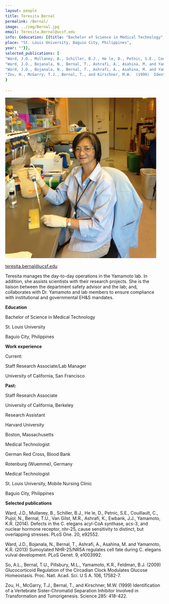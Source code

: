 ```yaml
---
layout: people
title: Teresita Bernal
permalink: /Bernal/
image: ../img/Bernal.jpg
email: Teresita.Bernal@ucsf.edu
info: {education: [{title: "Bachelor of Science in Medical Technology", 
place: "St. Louis University, Baguio City, Philippines",
year: ""}], 
selected_publications: [
"Ward, J.D., Mullaney, B., Schiller, B.J., He le, D., Petnic, S.E., Couillault, C., Pujol, N., Bernal, T.U., Van Gilst, M.R., Ashrafi, K., Ewbank, J.J., Yamamoto, K.R. (2014). Defects in the C. elegans acyl-CoA synthase, acs-3, and nuclear hormone receptor, nhr-25, cause sensitivity to distinct, but overlapping stresses. PLoS One. 20, e92552. ",
"Ward, J.D., Bojanala, N., Bernal, T., Ashrafi, A., Asahina, M. and Yamamoto, K.R. (2013) Sumoylated NHR-25/NR5A regulates cell fate during C. elegans vulval development. PLoS Genet. 9, e1003992.",
"Ward, J.D., Bojanala, N., Bernal, T., Ashrafi, A., Asahina, M. and Yamamoto, K.R. (2013) Sumoylated NHR-25/NR5A regulates cell fate during C. elegans vulval development. PLoS Genet. 9, e1003992.",
"Zou, H., McGarry, T.J., Bernal, T., and Kirschner, M.W.  (1999)  Identification of a Vertebrate Sister-Chromatid Separation Inhibitor Involved in Transformation and Tumorigenesis.  Science 285: 418-422."]
}

---
```

![bernal image](../img/bernal.jpg)

teresita.bernal@ucsf.edu

 
Teresita manages the day-to-day operations in the Yamamoto lab. In addition, she assists scientists with their research projects.  She is the liaison between the department safety advisor and the lab; and, collaborates with Dr. Yamamoto and lab members to ensure compliance with institutional and governmental  EH&S mandates.


**Education**

Bachelor of Science in Medical Technology

St. Louis University

Baguio City, Philippines


**Work experience**

Current:

Staff Research Associate/Lab Manager

University of California, San Francisco


**Past:**

Staff Research Associate

University of California, Berkeley

 

Research Assistant

Harvard University

Boston, Massachusetts

 

Medical Technologist

German Red Cross, Blood Bank

Rotenburg  (Wuemme), Germany

 

Medical Technologist

St. Louis University, Mobile Nursing Clinic

Baguio City, Philippines


**Selected publications**

Ward, J.D., Mullaney, B., Schiller, B.J., He le, D., Petnic, S.E., Couillault, C., Pujol, N., Bernal, T.U., Van Gilst, M.R., Ashrafi, K., Ewbank, J.J., Yamamoto, K.R. (2014). Defects in the C. elegans acyl-CoA synthase, acs-3, and nuclear hormone receptor, nhr-25, cause sensitivity to distinct, but overlapping stresses. PLoS One. 20, e92552. 

 

Ward, J.D., Bojanala, N., Bernal, T., Ashrafi, A., Asahina, M. and Yamamoto, K.R. (2013) Sumoylated NHR-25/NR5A regulates cell fate during C. elegans vulval development. PLoS Genet. 9, e1003992.

 

So, A.L., Bernal, T.U., Pillsbury, M.L., Yamamoto, K.R., Feldman, B.J. (2009) Glucocorticoid Regulation of the Circadian Clock Modulates Glucose Homeostasis. Proc. Natl. Acad. Sci. U S A. 106, 17582-7.

 

Zou, H., McGarry, T.J., Bernal, T., and Kirschner, M.W.  (1999)  Identification of a Vertebrate Sister-Chromatid Separation Inhibitor Involved in Transformation and Tumorigenesis.  Science 285: 418-422.